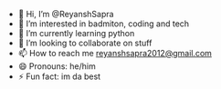 - 👋 Hi, I’m @ReyanshSapra
- 👀 I’m interested in badmiton, coding and tech
- 🌱 I’m currently learning python
- 💞️ I’m looking to collaborate on stuff
- 📫 How to reach me reyanshsapra2012@gmail.com
- 😄 Pronouns: he/him
- ⚡ Fun fact: im da best

<!---
ReyanshSapra/ReyanshSapra is a ✨ special ✨ repository because its `README.md` (this file) appears on your GitHub profile.
You can click the Preview link to take a look at your changes.
--->
